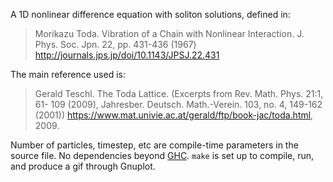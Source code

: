 A 1D nonlinear difference equation with soliton solutions, defined in:


> Morikazu Toda. Vibration of a Chain with Nonlinear Interaction.
> J. Phys. Soc. Jpn. 22, pp. 431-436 (1967)
> http://journals.jps.jp/doi/10.1143/JPSJ.22.431


The main reference used is:


> Gerald Teschl. The Toda Lattice. (Excerpts from Rev. Math. Phys. 21:1, 61-
> 109 (2009), Jahresber. Deutsch. Math.-Verein. 103, no. 4, 149-162 (2001))
> https://www.mat.univie.ac.at/gerald/ftp/book-jac/toda.html, 2009.


Number of particles, timestep, etc are compile-time parameters in the source file. No dependencies beyond [GHC](https://www.haskell.org/downloads). `make` is set up to compile, run, and produce a gif through Gnuplot.
